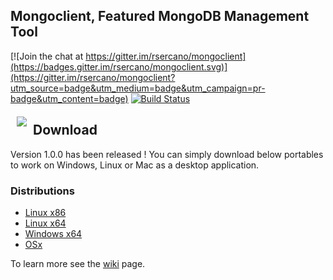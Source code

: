 ## Mongoclient, Featured MongoDB Management Tool
[![Join the chat at https://gitter.im/rsercano/mongoclient](https://badges.gitter.im/rsercano/mongoclient.svg)](https://gitter.im/rsercano/mongoclient?utm_source=badge&utm_medium=badge&utm_campaign=pr-badge&utm_content=badge)                                          [![Build Status](https://travis-ci.org/rsercano/mongoclient.svg?branch=master)](https://travis-ci.org/rsercano/mongoclient)

<a href="http://www.mongoclient.com"><img src="http://www.mongoclient.com/img/logo/head_only_big.png" align="left" hspace="10" vspace="6"></a>

## Download
Version 1.0.0 has been released ! You can simply download below portables to work on Windows, Linux or Mac as a desktop application.

### Distributions

* [Linux x86](https://github.com/rsercano/mongoclient/releases/download/1.0.0/linux-portable-x86.32-bit.zip)
* [Linux x64](https://github.com/rsercano/mongoclient/releases/download/1.0.0/linux-portable-x64.zip)
* [Windows x64](https://github.com/rsercano/mongoclient/releases/download/1.0.0/windows-portable-x64.zip)
* [OSx](https://github.com/rsercano/mongoclient/releases/download/1.0.0/osx-portable.zip)

To learn more see the [wiki](https://github.com/rsercano/mongoclient/wiki) page.
